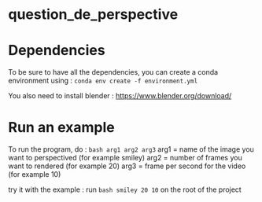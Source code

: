 # question_de_perspective

# Dependencies
To be sure to have all the dependencies, you can create a conda environment using :
`conda env create -f environment.yml`

You also need to install blender : https://www.blender.org/download/

# Run an example
To run the program, do :
`bash arg1 arg2 arg3`
arg1 = name of the image you want to perspectived (for example smiley)
arg2 = number of frames you want to rendered (for example 20)
arg3 = frame per second for the video (for example 10)

try it with the example : run 
`bash smiley 20 10`
on the root of the project